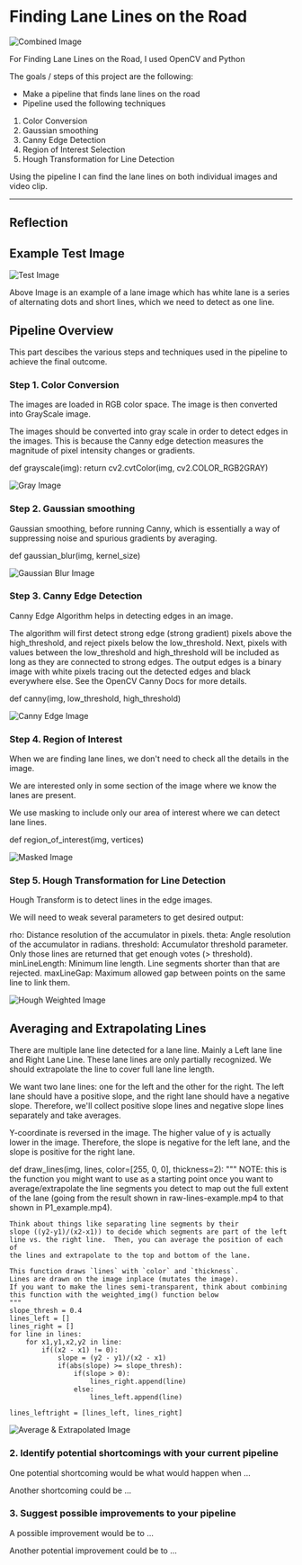 # **Finding Lane Lines on the Road** 

<img src="test_images_output/solidWhiteCurve.jpg" alt="Combined Image" />

For Finding Lane Lines on the Road, I used OpenCV and Python

The goals / steps of this project are the following:
* Make a pipeline that finds lane lines on the road
* Pipeline used the following techniques
1. Color Conversion
2. Gaussian smoothing
3. Canny Edge Detection
4. Region of Interest Selection
5. Hough Transformation for Line Detection

Using the pipeline I can find the lane lines on both individual images and video clip.

---

## Reflection

## Example Test Image

<img src="test_images/solidWhiteCurve.jpg" alt="Test Image" />

Above Image is an example of a lane image which has white lane is a series of alternating dots and short lines, which we need to detect as one line.

## Pipeline Overview
This part descibes the various steps and techniques used in the pipeline to achieve the final outcome.

### Step 1. Color Conversion

The images are loaded in RGB color space. The image is then converted into GrayScale image.

The images should be converted into gray scale in order to detect edges in the images. 
This is because the Canny edge detection measures the magnitude of pixel intensity changes or gradients.

def grayscale(img):
    return cv2.cvtColor(img, cv2.COLOR_RGB2GRAY)

<img src="WriteupImages/Grayscale.jpg" alt="Gray Image" />

### Step 2. Gaussian smoothing

Gaussian smoothing, before running Canny, which is essentially a way of suppressing noise and spurious gradients by averaging.

def gaussian_blur(img, kernel_size)

<img src="WriteupImages/Gaussian_Blur.jpg" alt="Gaussian Blur Image" />

### Step 3. Canny Edge Detection

Canny Edge Algorithm helps in detecting edges in an image.

The algorithm will first detect strong edge (strong gradient) pixels above the high_threshold, and reject pixels below the low_threshold. Next, pixels with values between the low_threshold and high_threshold will be included as long as they are connected to strong edges. The output edges is a binary image with white pixels tracing out the detected edges and black everywhere else. See the OpenCV Canny Docs for more details.

def canny(img, low_threshold, high_threshold)
	
<img src="WriteupImages/Canny_Edge.jpg" alt="Canny Edge Image" />

### Step 4. Region of Interest 

When we are finding lane lines, we don't need to check all the details in the image.

We are interested only in some section of the image where we know the lanes are present.

We use masking to include only our area of interest where we can detect lane lines. 

def region_of_interest(img, vertices)

<img src="WriteupImages/ROI.jpg" alt="Masked Image" />

### Step 5. Hough Transformation for Line Detection

Hough Transform is to detect lines in the edge images.

We will need to weak several parameters to get desired output:

rho: Distance resolution of the accumulator in pixels.
theta: Angle resolution of the accumulator in radians.
threshold: Accumulator threshold parameter. Only those lines are returned that get enough votes (> threshold).
minLineLength: Minimum line length. Line segments shorter than that are rejected.
maxLineGap: Maximum allowed gap between points on the same line to link them.

<img src="WriteupImages/Hough_Weighted.jpg" alt="Hough Weighted Image" />

## Averaging and Extrapolating Lines

There are multiple lane line detected for a lane line. Mainly a Left lane line and Right Lane Line.
These lane lines are only partially recognized. We should extrapolate the line to cover full lane line length.

We want two lane lines: one for the left and the other for the right. The left lane should have a positive slope, and the right lane should have a negative slope. Therefore, we'll collect positive slope lines and negative slope lines separately and take averages.

Y-coordinate is reversed in the image. The higher value of y is actually lower in the image. 
Therefore, the slope is negative for the left lane, and the slope is positive for the right lane.

def draw_lines(img, lines, color=[255, 0, 0], thickness=2):
    """
    NOTE: this is the function you might want to use as a starting point once you want to 
    average/extrapolate the line segments you detect to map out the full
    extent of the lane (going from the result shown in raw-lines-example.mp4
    to that shown in P1_example.mp4).  
    
    Think about things like separating line segments by their 
    slope ((y2-y1)/(x2-x1)) to decide which segments are part of the left
    line vs. the right line.  Then, you can average the position of each of 
    the lines and extrapolate to the top and bottom of the lane.
    
    This function draws `lines` with `color` and `thickness`.    
    Lines are drawn on the image inplace (mutates the image).
    If you want to make the lines semi-transparent, think about combining
    this function with the weighted_img() function below
    """
    slope_thresh = 0.4
    lines_left = []
    lines_right = []
    for line in lines:
        for x1,y1,x2,y2 in line:
            if((x2 - x1) != 0):
                slope = (y2 - y1)/(x2 - x1)
                if(abs(slope) >= slope_thresh):
                    if(slope > 0):
                        lines_right.append(line)
                    else:
                        lines_left.append(line)

    lines_leftright = [lines_left, lines_right]

<img src="WriteupImages/Avg_Extrapolated.jpg" alt="Average & Extrapolated Image" />

### 2. Identify potential shortcomings with your current pipeline


One potential shortcoming would be what would happen when ... 

Another shortcoming could be ...


### 3. Suggest possible improvements to your pipeline

A possible improvement would be to ...

Another potential improvement could be to ...
